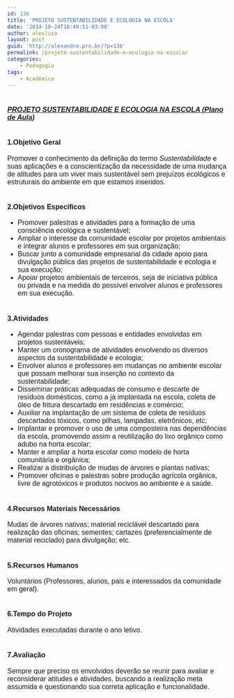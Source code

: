 ```yaml
---
id: 136
title: 'PROJETO SUSTENTABILIDADE E ECOLOGIA NA ESCOLA'
date: '2014-10-24T18:40:51-03:00'
author: alexluza
layout: post
guid: 'http://alexandre.pro.br/?p=136'
permalink: /projeto-sustentabilidade-e-ecologia-na-escola/
categories:
    - Pedagogia
tags:
    - Acadêmico
---
```


# <span style="font-family: Arial, sans-serif"><span style="font-size: medium">*<u>**PROJETO SUSTENTABILIDADE E ECOLOGIA NA ESCOLA (Plano de Aula)**</u>*</span></span>

# <span style="font-family: Arial, sans-serif"><span style="font-size: medium">1.Objetivo Geral</span></span>

<span style="font-family: Arial, sans-serif"><span style="font-size: medium">Promover o conhecimento da definição do termo *Sustentabilidade* e suas aplicações e a conscientização da necessidade de uma mudança de atitudes para um viver mais sustentável sem prejuízos ecológicos e estruturais do ambiente em que estamos inseridos.</span></span>

# <span style="font-family: Arial, sans-serif"><span style="font-size: medium">2.Objetivos Específicos</span></span>

- <span style="font-family: Arial, sans-serif"><span style="font-size: medium">Promover palestras e atividades para a formação de uma consciência ecológica e sustentável;</span></span>
- <span style="font-family: Arial, sans-serif"><span style="font-size: medium">Ampliar o interesse da comunidade escolar por projetos ambientais e integrar alunos e professores em sua organização;</span></span>
- <span style="font-family: Arial, sans-serif"><span style="font-size: medium">Buscar junto a comunidade empresarial da cidade apoio para divulgação pública das projetos de sustentabilidade e ecologia e sua execução;</span></span>
- <span style="font-family: Arial, sans-serif"><span style="font-size: medium">Apoiar projetos ambientais de terceiros, seja de iniciativa pública ou privada e na medida do possível envolver alunos e professores em sua execução.</span></span>

# <span style="font-family: Arial, sans-serif"><span style="font-size: medium">3.Atividades</span></span>

- <span style="font-family: Arial, sans-serif"><span style="font-size: medium">Agendar palestras com pessoas e entidades envolvidas em projetos sustentáveis;</span></span>
- <span style="font-family: Arial, sans-serif"><span style="font-size: medium">Manter um cronograma de atividades envolvendo os diversos aspectos da sustentabilidade e ecologia;</span></span>
- <span style="font-family: Arial, sans-serif"><span style="font-size: medium">Envolver alunos e professores em mudanças no ambiente escolar que possam melhorar sua inserção no contexto da sustentabilidade;</span></span>
- <span style="font-family: Arial, sans-serif"><span style="font-size: medium">Disseminar práticas adequadas de consumo e descarte de resíduos domésticos, como a já implantada na escola, coleta de óleo de fritura descartado em residências e comércio;</span></span>
- <span style="font-family: Arial, sans-serif"><span style="font-size: medium">Auxiliar na implantação de um sistema de coleta de resíduos descartados tóxicos, como pilhas, lampadas, eletrônicos, etc;</span></span>
- <span style="font-family: Arial, sans-serif"><span style="font-size: medium">Implantar e promover o uso de uma composteira nas dependências da escola, promovendo assim a reutilização do lixo orgânico como adubo na horta escolar;</span></span>
- <span style="font-family: Arial, sans-serif"><span style="font-size: medium">Manter e ampliar a horta escolar como modelo de horta comunitária e orgânica;</span></span>
- <span style="font-family: Arial, sans-serif"><span style="font-size: medium">Realizar a distribuição de mudas de árvores e plantas nativas;</span></span>
- <span style="font-family: Arial, sans-serif"><span style="font-size: medium">Promover oficinas e palestras sobre produção agrícola orgânica, livre de agrotóxicos e produtos nocivos ao ambiente e a saúde.</span></span>

# <span style="font-family: Arial, sans-serif"><span style="font-size: medium">4.Recursos Materiais Necessários</span></span>

<span style="font-family: Arial, sans-serif"><span style="font-size: medium">Mudas de árvores nativas; material reciclável descartado para realização das oficinas; sementes; cartazes (preferencialmente de material reciclado) para divulgação; etc.</span></span>

# <span style="font-family: Arial, sans-serif"><span style="font-size: medium">5.Recursos Humanos</span></span>

<span style="font-family: Arial, sans-serif"><span style="font-size: medium">Voluntários (Professores, alunos, pais e interessados da comunidade em geral).</span></span>

# <span style="font-family: Arial, sans-serif"><span style="font-size: medium">6.Tempo do Projeto</span></span>

<span style="font-family: Arial, sans-serif"><span style="font-size: medium">Atividades executadas durante o ano letivo.</span></span>

# <span style="font-family: Arial, sans-serif"><span style="font-size: medium">7.Avaliação</span></span>

<span style="font-family: Arial, sans-serif"><span style="font-size: medium">S</span></span><span style="font-family: Arial, sans-serif"><span style="font-size: medium">empre que preciso os envolvidos deverão se reunir para avaliar e reconsiderar atitudes e atividades, buscando a realização meta assumida e questionando sua correta aplicação e funcionalidade.</span></span>